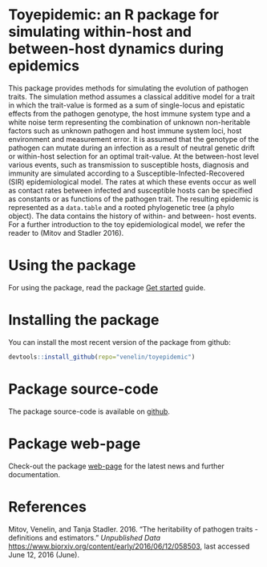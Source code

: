 
<!-- README.md is generated from README.Rmd. Please edit that file -->
Toyepidemic: an R package for simulating within-host and between-host dynamics during epidemics
===============================================================================================

This package provides methods for simulating the evolution of pathogen traits. The simulation method assumes a classical additive model for a trait in which the trait-value is formed as a sum of single-locus and epistatic effects from the pathogen genotype, the host immune system type and a white noise term representing the combination of unknown non-heritable factors such as unknown pathogen and host immune system loci, host environment and measurement error. It is assumed that the genotype of the pathogen can mutate during an infection as a result of neutral genetic drift or within-host selection for an optimal trait-value. At the between-host level various events, such as transmission to susceptible hosts, diagnosis and immunity are simulated according to a Susceptible-Infected-Recovered (SIR) epidemiological model. The rates at which these events occur as well as contact rates between infected and susceptible hosts can be specified as constants or as functions of the pathogen trait. The resulting epidemic is represented as a `data.table` and a rooted phylogenetic tree (a phylo object). The data contains the history of within- and between- host events. For a further introduction to the toy epidemiological model, we refer the reader to (Mitov and Stadler 2016).

Using the package
=================

For using the package, read the package [Get started](https://venelin.github.io/toyepidemic/articles/UserGuide.html) guide.

Installing the package
======================

You can install the most recent version of the package from github:

``` r
devtools::install_github(repo="venelin/toyepidemic")
```

Package source-code
===================

The package source-code is available on [github](https://github.com/venelin/toyepidemic.git).

Package web-page
================

Check-out the package [web-page](https://venelin.github.io/toyepidemic/index.html) for the latest news and further documentation.

References
==========

Mitov, Venelin, and Tanja Stadler. 2016. “The heritability of pathogen traits - definitions and estimators.” *Unpublished Data* https://www.biorxiv.org/content/early/2016/06/12/058503, last accessed June 12, 2016 (June).
